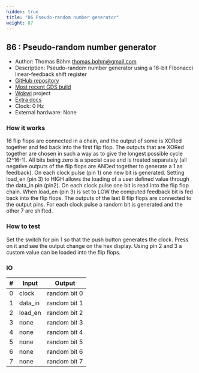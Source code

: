 ```yaml
---
hidden: true
title: "86 Pseudo-random number generator"
weight: 87
---
```


## 86 : Pseudo-random number generator

* Author: Thomas Böhm <thomas.bohm@gmail.com>
* Description: Pseudo-random number generator using a 16-bit Fibonacci linear-feedback shift register
* [GitHub repository](https://github.com/tcptomato/tt02-submission-template)
* [Most recent GDS build](https://github.com/tcptomato/tt02-submission-template/actions/runs/3558078689)
* [Wokwi](https://wokwi.com/projects/341178154799333971) project
* [Extra docs](https://github.com/tcptomato/tinytapeout//blob/main/README.md)
* Clock: 0 Hz
* External hardware: None



### How it works

16 flip flops are connected in a chain, and the output of some is XORed together and fed back into the first flip flop. The outputs that are XORed together are chosen in such a way as to give the longest possible cycle (2^16-1). All bits being zero is a special case and is treated separately (all negative outputs of the flip flops are ANDed together to generate a 1 as feedback).
On each clock pulse (pin 1) one new bit is generated. Setting load_en (pin 3) to HIGH allows the loading of a user defined value through the data_in pin (pin2). On each clock pulse one bit is read into the flip flop chain. When load_en (pin 3) is set to LOW the computed feedback bit is fed back into the flip flops.
The outputs of the last 8 flip flops are connected to the output pins. For each clock pulse a random bit is generated and the other 7 are shifted. 

### How to test

Set the switch for pin 1 so that the push button generates the clock. Press on it and see the output change on the hex display.
Using pin 2 and 3 a custom value can be loaded into the flip flops. 

### IO

| # | Input        | Output       |
|---|--------------|--------------|
| 0 | clock  | random bit 0 |
| 1 | data_in  | random bit 1 |
| 2 | load_en  | random bit 2 |
| 3 | none  | random bit 3 |
| 4 | none  | random bit 4 |
| 5 | none  | random bit 5 |
| 6 | none  | random bit 6 |
| 7 | none  | random bit 7 |
